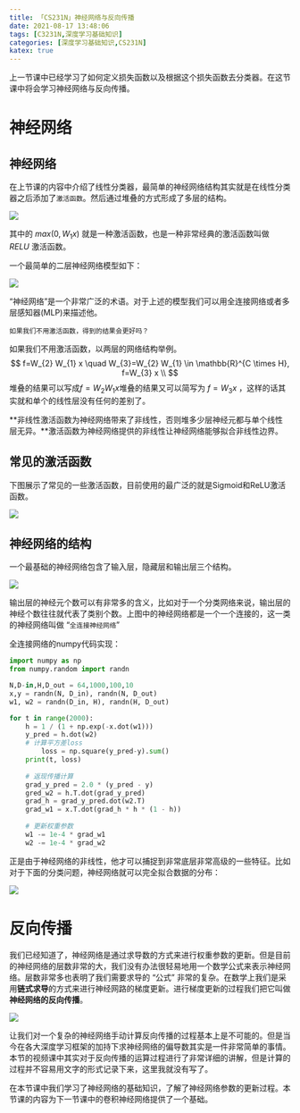 ```yaml
---
title: 「CS231N」神经网络与反向传播
date: 2021-08-17 13:48:06
tags: [C3231N,深度学习基础知识]
categories: [深度学习基础知识,CS231N]
katex: true
---
```


上一节课中已经学习了如何定义损失函数以及根据这个损失函数去分类器。在这节课中将会学习神经网络与反向传播。

# 神经网络

## 神经网络

在上节课的内容中介绍了线性分类器，最简单的神经网络结构其实就是在线性分类器之后添加了`激活函数`。然后通过堆叠的方式形成了多层的结构。

![](https://gitee.com/coronapolvo/images/raw/master/20210817140342image-20210817140341508.png)

其中的 $max(0,W_1x)$ 就是一种激活函数，也是一种非常经典的激活函数叫做 $RELU$ 激活函数。

一个最简单的二层神经网络模型如下：

![](https://gitee.com/coronapolvo/images/raw/master/20210817140618image-20210817140617184.png)

“神经网络”是一个非常广泛的术语。对于上述的模型我们可以用全连接网络或者多层感知器(MLP)来描述他。

`如果我们不用激活函数，得到的结果会更好吗？`

如果我们不用激活函数，以两层的网络结构举例。
$$
f=W_{2} W_{1} x \quad W_{3}=W_{2} W_{1} \in \mathbb{R}^{C \times H}, f=W_{3} x \\
$$
堆叠的结果可以写成$f=W_2W_1x$堆叠的结果又可以简写为 $f=W_3x$ ，这样的话其实就和单个的线性层没有任何的差别了。

**非线性激活函数为神经网络带来了非线性，否则堆多少层神经元都与单个线性层无异。**激活函数为神经网络提供的非线性让神经网络能够拟合非线性边界。

## 常见的激活函数

下图展示了常见的一些激活函数，目前使用的最广泛的就是Sigmoid和ReLU激活函数。

![](https://gitee.com/coronapolvo/images/raw/master/20210817141807image-20210817141805246.png)

## 神经网络的结构

一个最基础的神经网络包含了输入层，隐藏层和输出层三个结构。

![](https://gitee.com/coronapolvo/images/raw/master/20210817142152image-20210817142151501.png)

输出层的神经元个数可以有非常多的含义，比如对于一个分类网络来说，输出层的神经个数往往就代表了类别个数。上图中的神经网络都是一个一个连接的，这一类的神经网络叫做 “`全连接神经网络`”

全连接网络的numpy代码实现：

```python
import numpy as np
from numpy.random import randn

N,D-in,H,D_out = 64,1000,100,10
x,y = randn(N, D_in), randn(N, D_out)
w1, w2 = randn(D_in, H), randn(H, D_out)

for t in range(2000):
  	h = 1 / (1 + np.exp(-x.dot(w1)))
    y_pred = h.dot(w2)
    # 计算平方差loss
		loss = np.square(y_pred-y).sum()
    print(t, loss)
    
    # 返现传播计算
    grad_y_pred = 2.0 * (y_pred - y)
    gred_w2 = h.T.dot(grad_y_pred)
    grad_h = grad_y_pred.dot(w2.T)
    grad_w1 = x.T.dot(grad_h * h * (1 - h))
    
    # 更新权重参数
    w1 -= 1e-4 * grad_w1
    w2 -= 1e-4 * grad_w2
```



正是由于神经网络的非线性，他才可以捕捉到非常底层非常高级的一些特征。比如对于下面的分类问题，神经网络就可以完全拟合数据的分布：

![](https://gitee.com/coronapolvo/images/raw/master/20210817143317image-20210817143316054.png)

# 反向传播

我们已经知道了，神经网络是通过求导数的方式来进行权重参数的更新。但是目前的神经网络的层数非常的大，我们没有办法很轻易地用一个数学公式来表示神经网络。层数非常多也表明了我们需要求导的 “公式” 非常的复杂。在数学上我们是采用**链式求导**的方式来进行神经网路的梯度更新。进行梯度更新的过程我们把它叫做**神经网络的反向传播**。

![](https://gitee.com/coronapolvo/images/raw/master/20210817144418image-20210817144416561.png)

让我们对一个复杂的神经网络手动计算反向传播的过程基本上是不可能的。但是当今在各大深度学习框架的加持下求神经网络的偏导数其实是一件非常简单的事情。本节的视频课中其实对于反向传播的运算过程进行了非常详细的讲解，但是计算的过程并不容易用文字的形式记录下来，这里我就没有写了。



在本节课中我们学习了神经网络的基础知识，了解了神经网络参数的更新过程。本节课的内容为下一节课中的卷积神经网络提供了一个基础。



















